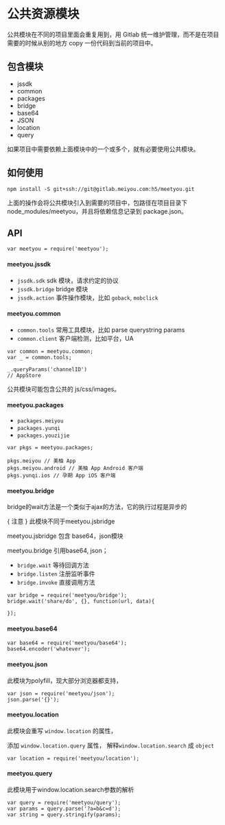 公共资源模块
============

公共模块在不同的项目里面会重复用到，用 Gitlab 统一维护管理，而不是在项目需要的时候从别的地方 copy 一份代码到当前的项目中。

## 包含模块
- jssdk
- common
- packages
- bridge
- base64
- JSON
- location
- query


如果项目中需要依赖上面模块中的一个或多个，就有必要使用公共模块。

## 如何使用

```
npm install -S git+ssh://git@gitlab.meiyou.com:h5/meetyou.git
```
上面的操作会将公共模块引入到需要的项目中，包路径在项目目录下 node_modules/meetyou，并且将依赖信息记录到 package.json。

## API

```
var meetyou = require('meetyou');
```

#### meetyou.jssdk

- `jssdk.sdk` sdk 模块，请求约定的协议
- `jssdk.bridge` bridge 模块
- `jssdk.action` 事件操作模块，比如 `goback`, `mobclick`

#### meetyou.common

- `common.tools` 常用工具模块，比如 parse querystring params
- `common.client` 客户端检测，比如平台，UA

```
var common = meetyou.common;
var _ = common.tools;

_.queryParams('channelID')
// AppStore
```

公共模块可能包含公共的 js/css/images。

#### meetyou.packages
- `packages.meiyou`
- `packages.yunqi`
- `packages.youzijie`

```
var pkgs = meetyou.packages;

pkgs.meiyou // 美柚 App
pkgs.meiyou.android // 美柚 App Android 客户端
pkgs.yunqi.ios // 孕期 App iOS 客户端
```

#### meetyou.bridge

bridge的wait方法是一个类似于ajax的方法，它的执行过程是异步的

{ 注意 } 此模块不同于meetyou.jsbridge

meetyou.jsbridge 包含 base64，json模块

meetyou.bridge 引用base64, json；

- ```bridge.wait``` 等待回调方法
- ```bridge.listen``` 注册监听事件
- ```bridge.invoke``` 直接调用方法

```
var bridge = require('meetyou/bridge');
bridge.wait('share/do', {}, function(url, data){

});

```

#### meetyou.base64
```
var base64 = require('meetyou/base64');
base64.encoder('whatever');

```


#### meetyou.json

此模块为polyfill，现大部分浏览器都支持，

```
var json = require('meetyou/json');
json.parse('{}');

```

#### meetyou.location

此模块会重写 ```window.location``` 的属性，

添加 ```window.location.query``` 属性，
解释```window.location.search``` 成 ```object```


```
var location = require('meetyou/location');
```

#### meetyou.query

此模块用于window.location.search参数的解析

```
var query = require('meetyou/query');
var params = query.parse('?a=b&c=d');
var string = query.stringify(params);
```
